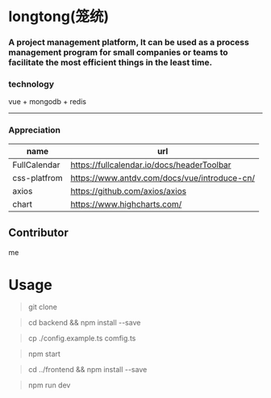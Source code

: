 # longtong(笼统)

### A project management platform, It can be used as a process management program for small companies or teams to facilitate the most efficient things in the least time.

### technology
vue + mongodb + redis

<hr/>

### Appreciation

|name|url|
|---|---|
|FullCalendar|https://fullcalendar.io/docs/headerToolbar|
|css-platfrom|https://www.antdv.com/docs/vue/introduce-cn/|
|axios|https://github.com/axios/axios|
|chart|https://www.highcharts.com/|

## Contributor

me

# Usage

> git clone 

> cd backend && npm install --save

> cp ./config.example.ts comfig.ts

> npm start

> cd ../frontend && npm install --save

> npm run dev

